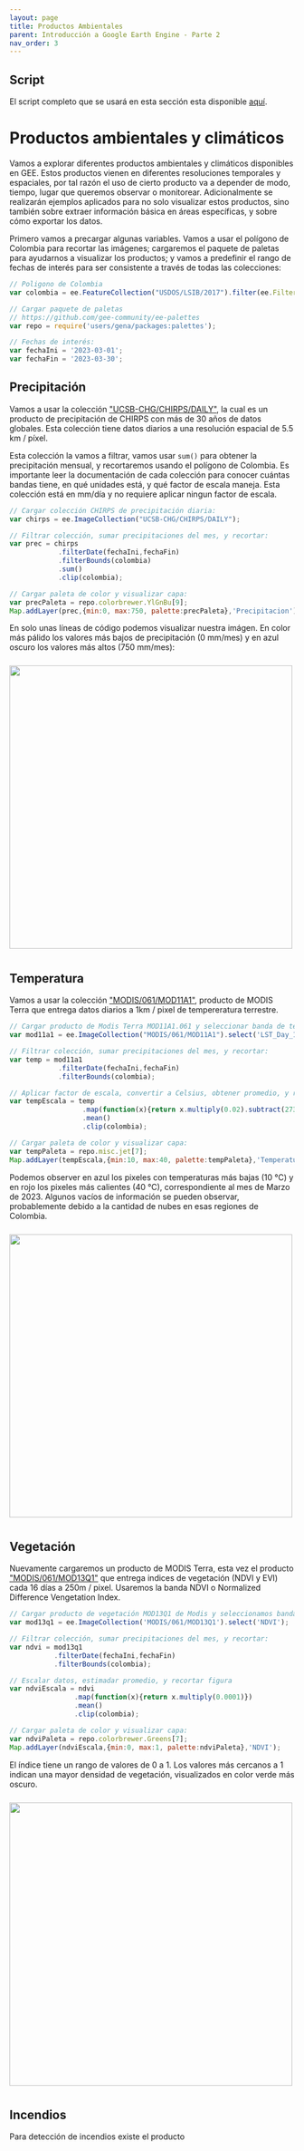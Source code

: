 ```yaml
---
layout: page
title: Productos Ambientales
parent: Introducción a Google Earth Engine - Parte 2
nav_order: 3
---
```


## Script
El script completo que se usará en esta sección esta disponible [aquí]().

# Productos ambientales y climáticos

Vamos a explorar diferentes productos ambientales y climáticos disponibles en GEE. Estos productos vienen en diferentes resoluciones temporales y espaciales, por tal razón el uso de cierto producto va a depender de modo, tiempo, lugar que queremos observar o monitorear. Adicionalmente se realizarán ejemplos aplicados para no solo visualizar estos productos, sino también sobre extraer información básica en áreas específicas, y sobre cómo exportar los datos.

Primero vamos a precargar algunas variables. Vamos a usar el polígono de Colombia para recortar las imágenes; cargaremos el paquete de paletas para ayudarnos a visualizar los productos; y vamos a predefinir el rango de fechas de interés para ser consistente a través de todas las colecciones:

```javascript
// Poligono de Colombia
var colombia = ee.FeatureCollection("USDOS/LSIB/2017").filter(ee.Filter.eq('COUNTRY_NA','Colombia'));

// Cargar paquete de paletas
// https://github.com/gee-community/ee-palettes
var repo = require('users/gena/packages:palettes');

// Fechas de interés:
var fechaIni = '2023-03-01';
var fechaFin = '2023-03-30';
```

## Precipitación

Vamos a usar la colección ["UCSB-CHG/CHIRPS/DAILY"](https://developers.google.com/earth-engine/datasets/catalog/UCSB-CHG_CHIRPS_DAILY), la cual es un producto de precipitación de CHIRPS con más de 30 años de datos globales. Esta colección tiene datos diarios a una resolución espacial de 5.5 km / píxel.

Esta colección la vamos a filtrar, vamos usar `sum()` para obtener la precipitación mensual, y recortaremos usando el polígono de Colombia. Es importante leer la documentación de cada colección para conocer cuántas bandas tiene, en qué unidades está, y qué factor de escala maneja. Esta colección está en mm/día y no requiere aplicar ningun factor de escala.

```javascript
// Cargar colección CHIRPS de precipitación diaria:
var chirps = ee.ImageCollection("UCSB-CHG/CHIRPS/DAILY");

// Filtrar colección, sumar precipitaciones del mes, y recortar:
var prec = chirps
            .filterDate(fechaIni,fechaFin)
            .filterBounds(colombia)
            .sum()
            .clip(colombia);

// Cargar paleta de color y visualizar capa:
var precPaleta = repo.colorbrewer.YlGnBu[9];
Map.addLayer(prec,{min:0, max:750, palette:precPaleta},'Precipitacion');
```

En solo unas líneas de código podemos visualizar nuestra imágen. En color más pálido los valores más bajos de precipitación (0 mm/mes) y en azul oscuro los valores más altos (750 mm/mes):

<img align="center" src="../../images/intro-gee/08_fig1.png" vspace="10" width="500">

## Temperatura

Vamos a usar la colección ["MODIS/061/MOD11A1"](https://developers.google.com/earth-engine/datasets/catalog/MODIS_061_MOD11A1), producto de MODIS Terra que entrega datos diarios a 1km / pixel de tempereratura terrestre.

```javascript
// Cargar producto de Modis Terra MOD11A1.061 y seleccionar banda de temperatura
var mod11a1 = ee.ImageCollection("MODIS/061/MOD11A1").select('LST_Day_1km');

// Filtrar colección, sumar precipitaciones del mes, y recortar:
var temp = mod11a1
            .filterDate(fechaIni,fechaFin)
            .filterBounds(colombia);

// Aplicar factor de escala, convertir a Celsius, obtener promedio, y recortar figura:
var tempEscala = temp
                  .map(function(x){return x.multiply(0.02).subtract(273.15)})
                  .mean()
                  .clip(colombia);

// Cargar paleta de color y visualizar capa:
var tempPaleta = repo.misc.jet[7];
Map.addLayer(tempEscala,{min:10, max:40, palette:tempPaleta},'Temperatura');
```

Podemos observer en azul los pixeles con temperaturas más bajas (10 °C) y en rojo los pixeles más calientes (40 °C), correspondiente al mes de Marzo de 2023. Algunos vacíos de información se pueden observar, probablemente debido a la cantidad de nubes en esas regiones de Colombia.

<img align="center" src="../../images/intro-gee/08_fig2.png" vspace="10" width="500">

## Vegetación

Nuevamente cargaremos un producto de MODIS Terra, esta vez el producto ["MODIS/061/MOD13Q1"](https://developers.google.com/earth-engine/datasets/catalog/MODIS_061_MOD13Q1) que entrega indices de vegetación (NDVI y EVI) cada 16 días a 250m / pixel. Usaremos la banda NDVI o Normalized Difference Vengetation Index.

```javascript
// Cargar producto de vegetación MOD13Q1 de Modis y seleccionamos banda NDVI:
var mod13q1 = ee.ImageCollection('MODIS/061/MOD13Q1').select('NDVI');

// Filtrar colección, sumar precipitaciones del mes, y recortar:
var ndvi = mod13q1
           .filterDate(fechaIni,fechaFin)
           .filterBounds(colombia);

// Escalar datos, estimadar promedio, y recortar figura
var ndviEscala = ndvi
                .map(function(x){return x.multiply(0.0001)})
                .mean()
                .clip(colombia);

// Cargar paleta de color y visualizar capa:
var ndviPaleta = repo.colorbrewer.Greens[7];
Map.addLayer(ndviEscala,{min:0, max:1, palette:ndviPaleta},'NDVI');
```

El índice tiene un rango de valores de 0 a 1. Los valores más cercanos a 1 indican una mayor densidad de vegetación, visualizados en color verde más oscuro.

<img align="center" src="../../images/intro-gee/08_fig3.png" vspace="10" width="500">

## Incendios

Para detección de incendios existe el producto 
